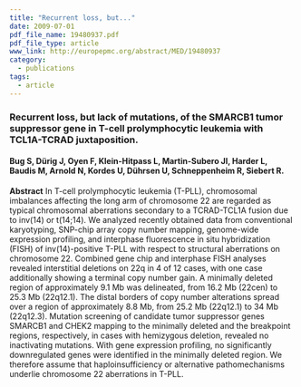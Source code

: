 ```yaml
---
title: "Recurrent loss, but..."
date: 2009-07-01
pdf_file_name: 19480937.pdf
pdf_file_type: article
www_link: http://europepmc.org/abstract/MED/19480937
category:
  - publications
tags:
  - article
---
```


### Recurrent loss, but lack of mutations, of the SMARCB1 tumor suppressor gene in T-cell prolymphocytic leukemia with TCL1A-TCRAD juxtaposition.
#### Bug S, Dürig J, Oyen F, Klein-Hitpass L, Martin-Subero JI, Harder L, Baudis M, Arnold N, Kordes U, Dührsen U, Schneppenheim R, Siebert R.

**Abstract** In T-cell prolymphocytic leukemia (T-PLL), chromosomal imbalances affecting the long arm of chromosome 22 are regarded as typical chromosomal aberrations secondary to a TCRAD-TCL1A fusion due to inv(14) or t(14;14). We analyzed recently obtained data from conventional karyotyping, SNP-chip array copy number mapping, genome-wide expression profiling, and interphase fluorescence in situ hybridization (FISH) of inv(14)-positive T-PLL with respect to structural aberrations on chromosome 22. Combined gene chip and interphase FISH analyses revealed interstitial deletions on 22q in 4 of 12 cases, with one case additionally showing a terminal copy number gain. A minimally deleted region of approximately 9.1 Mb was delineated, from 16.2 Mb (22cen) to 25.3 Mb (22q12.1). The distal borders of copy number alterations spread over a region of approximately 8.8 Mb, from 25.2 Mb (22q12.1) to 34 Mb (22q12.3). Mutation screening of candidate tumor suppressor genes SMARCB1 and CHEK2 mapping to the minimally deleted and the breakpoint regions, respectively, in cases with hemizygous deletion, revealed no inactivating mutations. With gene expression profiling, no significantly downregulated genes were identified in the minimally deleted region. We therefore assume that haploinsufficiency or alternative pathomechanisms underlie chromosome 22 aberrations in T-PLL.

